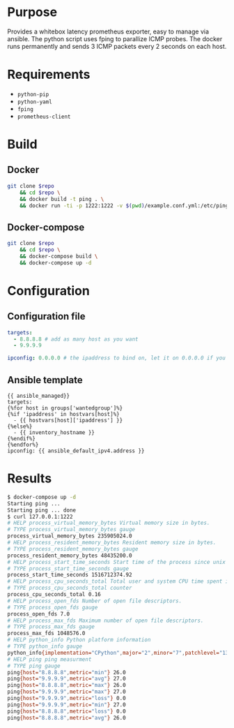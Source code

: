 # Purpose
Provides a whitebox latency prometheus exporter, easy to manage via ansible. The python script uses fping to parallize ICMP probes. The docker runs permanently and sends 3 ICMP packets every 2 seconds on each host.

# Requirements

* `python-pip`
* `python-yaml`
* `fping`
* `prometheus-client`

# Build
## Docker
```bash
git clone $repo
    && cd $repo \
    && docker build -t ping . \
    && docker run -ti -p 1222:1222 -v $(pwd)/example.conf.yml:/etc/ping/hosts.yml ping
```

## Docker-compose

```bash
git clone $repo
    && cd $repo \
    && docker-compose build \
    && docker-compose up -d 
```

# Configuration

## Configuration file
```yaml
targets:
  - 8.8.8.8 # add as many host as you want
  - 9.9.9.9

ipconfig: 0.0.0.0 # the ipaddress to bind on, let it on 0.0.0.0 if you use the docker.
```

## Ansible template

```jinja
{{ ansible_managed}}
targets:
{%for host in groups['wantedgroup']%}
{%if 'ipaddress' in hostvars[host]%}
  - {{ hostvars[host]['ipaddress'] }}
{%else%}
  - {{ inventory_hostname }}
{%endif%}
{%endfor%}
ipconfig: {{ ansible_default_ipv4.address }}
```
# Results

```bash
$ docker-compose up -d
Starting ping ... 
Starting ping ... done
$ curl 127.0.0.1:1222
# HELP process_virtual_memory_bytes Virtual memory size in bytes.
# TYPE process_virtual_memory_bytes gauge
process_virtual_memory_bytes 235905024.0
# HELP process_resident_memory_bytes Resident memory size in bytes.
# TYPE process_resident_memory_bytes gauge
process_resident_memory_bytes 48435200.0
# HELP process_start_time_seconds Start time of the process since unix epoch in seconds.
# TYPE process_start_time_seconds gauge
process_start_time_seconds 1516712374.92
# HELP process_cpu_seconds_total Total user and system CPU time spent in seconds.
# TYPE process_cpu_seconds_total counter
process_cpu_seconds_total 0.16
# HELP process_open_fds Number of open file descriptors.
# TYPE process_open_fds gauge
process_open_fds 7.0
# HELP process_max_fds Maximum number of open file descriptors.
# TYPE process_max_fds gauge
process_max_fds 1048576.0
# HELP python_info Python platform information
# TYPE python_info gauge
python_info{implementation="CPython",major="2",minor="7",patchlevel="13",version="2.7.13"} 1.0
# HELP ping ping measurment
# TYPE ping gauge
ping{host="8.8.8.8",metric="min"} 26.0
ping{host="9.9.9.9",metric="avg"} 27.0
ping{host="8.8.8.8",metric="max"} 26.0
ping{host="9.9.9.9",metric="max"} 27.0
ping{host="9.9.9.9",metric="loss"} 0.0
ping{host="9.9.9.9",metric="min"} 27.0
ping{host="8.8.8.8",metric="loss"} 0.0
ping{host="8.8.8.8",metric="avg"} 26.0
```


